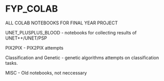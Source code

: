 # FYP_COLAB
ALL COLAB NOTEBOOKS FOR FINAL YEAR PROJECT


UNET_PLUSPLUS_BLOOD - notebooks for collecting results of UNET++/UNET/PSP

PIX2PIX - PIX2PIX attempts

Classification and Genetic - genetic algorithms attempts on classification tasks.

MISC - Old notebooks, not neccessary
